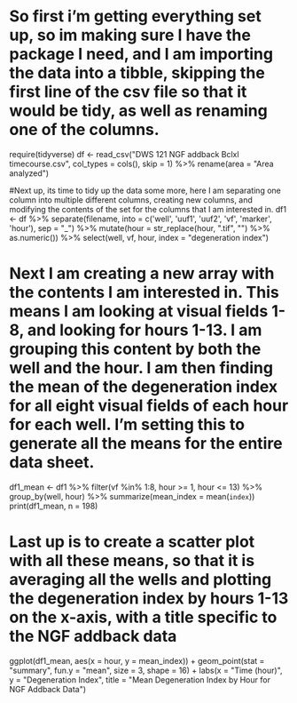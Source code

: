 # So first i’m getting everything set up, so im making sure I have the package I need, and I am importing the data into a tibble, skipping the first line of the csv file so that it would be tidy, as well as renaming one of the columns.
require(tidyverse)
df <- read_csv("DWS 121 NGF addback Bclxl timecourse.csv", 
               col_types = cols(), skip = 1) %>% 
  rename(area = "Area analyzed")

#Next up, its time to tidy up the data some more, here I am separating one column into multiple different columns, creating new columns, and modifying the contents of the set for the columns that I am interested in.
df1 <- df %>% 
  separate(filename, into = c('well', 'uuf1', 'uuf2', 'vf', 'marker', 'hour'),
           sep = "_") %>% 
  mutate(hour = str_replace(hour, ".tif", "") %>% as.numeric()) %>% 
  select(well, vf, hour, index = "degeneration index")
# Next I am creating a new array with the contents I am interested in. This means I am looking at visual fields 1-8, and looking for hours 1-13. I am grouping this content by both the well and the hour. I am then finding the mean of the degeneration index for all eight visual fields of each hour for each well. I’m setting this to generate all the means for the entire data sheet.
df1_mean <- df1 %>%
  filter(vf %in% 1:8, hour >= 1, hour <= 13) %>%
  group_by(well, hour) %>%
  summarize(mean_index = mean(`index`))
print(df1_mean, n = 198)
# Last up is to create a scatter plot with all these means, so that it is averaging all the wells and plotting the degeneration index by hours 1-13 on the x-axis, with a title specific to the NGF addback data
ggplot(df1_mean, aes(x = hour, y = mean_index)) +
  geom_point(stat = "summary", fun.y = "mean", size = 3, shape = 16) +
  labs(x = "Time (hour)", y = "Degeneration Index", 
       title = "Mean Degeneration Index by Hour for NGF Addback Data") 
